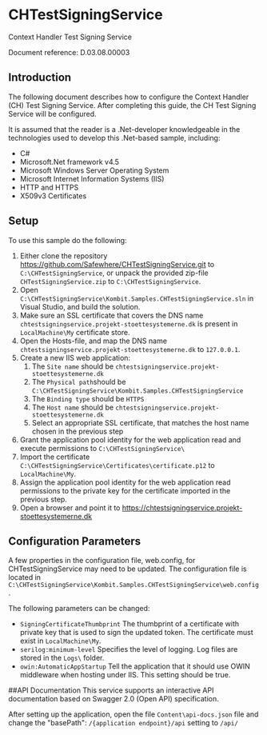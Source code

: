 # CHTestSigningService
Context Handler Test Signing Service

Document reference: D.03.08.00003

## <a name=“introduction”></a>Introduction
The following document describes how to configure the Context Handler (CH) Test Signing Service. After completing this guide, the CH Test Signing Service will be configured.

It is assumed that the reader is a .Net-developer knowledgeable in the technologies used to develop this .Net-based sample, including:

* C#
* Microsoft.Net framework v4.5
* Microsoft Windows Server Operating System
* Microsoft Internet Information Systems (IIS)
* HTTP and HTTPS
* X509v3 Certificates

## <a name=“setup”></a>Setup
To use this sample do the following:

1. Either clone the repository <https://github.com/Safewhere/CHTestSigningService.git> to `C:\CHTestSigningService`, or unpack the provided zip-file `CHTestSigningService.zip` to `C:\CHTestSigningService`.
2. Open `C:\CHTestSigningService\Kombit.Samples.CHTestSigningService.sln` in Visual Studio, and build the solution.
3. Make sure an SSL certificate that covers the DNS name `chtestsigningservice.projekt-stoettesystemerne.dk` is present in `LocalMachine\My` certificate store.
4. Open the Hosts-file, and map the DNS name `chtestsigningservice.projekt-stoettesystemerne.dk` to `127.0.0.1`.
5. Create a new IIS web application:
	1. The `Site name` should be `chtestsigningservice.projekt-stoettesystemerne.dk`
	2. The `Physical path`should be `C:\CHTestSigningService\Kombit.Samples.CHTestSigningService`
	3. The `Binding type` should be `HTTPS`
	4. The `Host name` should be `chtestsigningservice.projekt-stoettesystemerne.dk`
	5. Select an appropriate SSL certificate, that matches the host name chosen in the previous step
6. Grant the application pool identity for the web application read and execute permissions to `C:\CHTestSigningService\`
7. Import the certificate `C:\CHTestSigningService\Certificates\certificate.p12` to `LocalMachine\My`.
8. Assign the application pool identity for the web application read permissions to the private key for the certificate imported in the previous step.
9. Open a browser and point it to <https://chtestsigningservice.projekt-stoettesystemerne.dk>

## <a name=“configuration”></a>Configuration ParametersA few properties in the configuration file, web.config, for CHTestSigningService may need to be updated. The configuration file is located in `C:\CHTestSigningService\Kombit.Samples.CHTestSigningService\web.config`.

The following parameters can be changed:* `SigningCertificateThumbprint` The thumbprint of a certificate with private key that is used to sign the updated token. The certificate must exist in `LocalMachine\My`.
* `serilog:minimum-level` Specifies the level of logging.  Log files are stored in the `Logs\` folder.
* `owin:AutomaticAppStartup` Tell the application that it should use OWIN middleware when hosting under IIS. This setting should be true.

##API DocumentationThis service supports an interactive API documentation based on Swagger 2.0 (Open API) specification. After setting up the application, open the file `Content\api-docs.json` file and change the "basePath": `/{application endpoint}/api` setting to `/api/`
